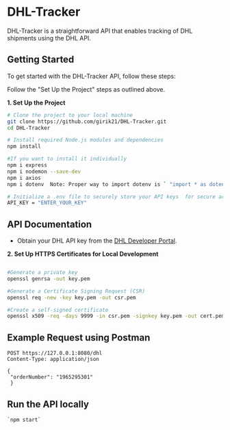 # DHL-Tracker

DHL-Tracker is a straightforward API that enables tracking of DHL shipments using the DHL API.

## Getting Started

To get started with the DHL-Tracker API, follow these steps:

Follow the "Set Up the Project" steps as outlined above.

**1. Set Up the Project**

``` bash
# Clone the project to your local machine
git clone https://github.com/girik21/DHL-Tracker.git
cd DHL-Tracker

# Install required Node.js modules and dependencies
npm install

#If you want to install it individually
npm i express
npm i nodemon --save-dev
npm i axios
npm i dotenv  Note: Proper way to import dotenv is ` "import * as dotenv from "dotenv" ` 

# Initialize a .env file to securely store your API keys  for secure access . Use the dotenv package for this.
API_KEY = "ENTER_YOUR_KEY"

```

## API Documentation

- Obtain your DHL API key from the [DHL Developer Portal](https://developer.dhl.com/api-catalog?f[0]=api_catalog_service%3A3).

**2. Set Up HTTPS Certificates for Local Development**

``` bash

#Generate a private key
openssl genrsa -out key.pem

#Generate a Certificate Signing Request (CSR)
openssl req -new -key key.pem -out csr.pem

#Create a self-signed certificate
openssl x509 -req -days 9999 -in csr.pem -signkey key.pem -out cert.pem

```



## Example Request using Postman

```http
POST https://127.0.0.1:8080/dhl
Content-Type: application/json

{
 "orderNumber": "1965295301"
 }
```

## Run the API locally
``` 
`npm start`
```


